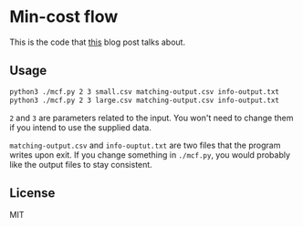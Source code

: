 # Min-cost flow

This is the code that [this](https://blog.farnasirim.ir/2019/03/python-min-cost-max-flow-and-loose-end.html)
blog post talks about.

## Usage


```bash
python3 ./mcf.py 2 3 small.csv matching-output.csv info-output.txt
python3 ./mcf.py 2 3 large.csv matching-output.csv info-output.txt
```

`2` and `3` are parameters related to the input. You won't need to 
change them if you intend to use the supplied data.

`matching-output.csv` and `info-ouptut.txt` are two files that the program
writes upon exit. If you change something in `./mcf.py`, you would probably
like the output files to stay consistent.

## License
MIT